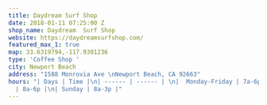 ```yaml
---
title: Daydream Surf Shop
date: 2018-01-11 07:25:00 Z
shop_name: Daydream  Surf Shop
website: https://daydreamsurfshop.com/
featured_max_1: true
map: 33.6319794,-117.9381236
type: 'Coffee Shop '
city: Newport Beach
address: "1588 Monrovia Ave \nNewport Beach, CA 92663"
hours: "| Days | Time |\n| ------ | ------ | \n|  Monday-Friday | 7a-6p |\n| Saturday
  | 8a-6p |\n| Sunday | 8a-3p |"
---
```


